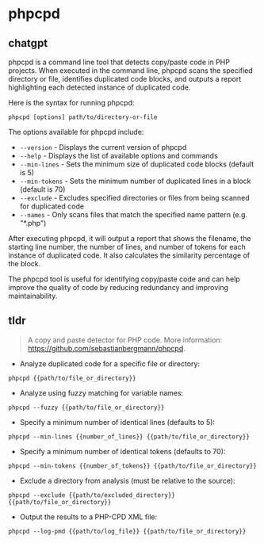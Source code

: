 # phpcpd 
## chatgpt 
phpcpd is a command line tool that detects copy/paste code in PHP projects. When executed in the command line, phpcpd scans the specified directory or file, identifies duplicated code blocks, and outputs a report highlighting each detected instance of duplicated code.

Here is the syntax for running phpcpd:

```
phpcpd [options] path/to/directory-or-file
```

The options available for phpcpd include:

- `--version` - Displays the current version of phpcpd
- `--help` - Displays the list of available options and commands
- `--min-lines` - Sets the minimum size of duplicated code blocks (default is 5)
- `--min-tokens` - Sets the minimum number of duplicated lines in a block (default is 70)
- `--exclude` - Excludes specified directories or files from being scanned for duplicated code
- `--names` - Only scans files that match the specified name pattern (e.g. "*.php")

After executing phpcpd, it will output a report that shows the filename, the starting line number, the number of lines, and number of tokens for each instance of duplicated code. It also calculates the similarity percentage of the block.

The phpcpd tool is useful for identifying copy/paste code and can help improve the quality of code by reducing redundancy and improving maintainability. 

## tldr 
 
> A copy and paste detector for PHP code.
> More information: <https://github.com/sebastianbergmann/phpcpd>.

- Analyze duplicated code for a specific file or directory:

`phpcpd {{path/to/file_or_directory}}`

- Analyze using fuzzy matching for variable names:

`phpcpd --fuzzy {{path/to/file_or_directory}}`

- Specify a minimum number of identical lines (defaults to 5):

`phpcpd --min-lines {{number_of_lines}} {{path/to/file_or_directory}}`

- Specify a minimum number of identical tokens (defaults to 70):

`phpcpd --min-tokens {{number_of_tokens}} {{path/to/file_or_directory}}`

- Exclude a directory from analysis (must be relative to the source):

`phpcpd --exclude {{path/to/excluded_directory}} {{path/to/file_or_directory}}`

- Output the results to a PHP-CPD XML file:

`phpcpd --log-pmd {{path/to/log_file}} {{path/to/file_or_directory}}`
